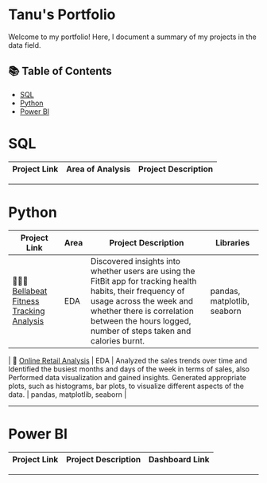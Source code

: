 # Tanu's Portfolio

Welcome to my portfolio! Here, I document a summary of my projects in the data field. 

## 📚 Table of Contents
- [SQL](#sql)
- [Python](#python)
- [Power BI](#PowerBI)

# SQL

| Project Link | Area of Analysis | Project Description | 
|---|---|---|
  
***

# Python

| Project Link | Area | Project Description | Libraries |    
|---|---|---|---|
| 🏃🏻‍♀️ [Bellabeat Fitness Tracking Analysis](https://github.com/TanuYadu/Google_Data_Analytics_Capstone) | EDA | Discovered insights into whether users are using the FitBit app for tracking health habits, their frequency of usage across the week and whether there is correlation between the hours logged, number of steps taken and calories burnt. | pandas, matplotlib, seaborn |

| 🛒 [Online Retail Analysis](https://github.com/TanuYadu/Online_Retail/blob/main/Online_Retail.ipynb) | EDA | Analyzed the sales trends over time and Identified the busiest months and days of the week in terms of sales, also Performed data visualization and gained insights. Generated appropriate plots, such as histograms, bar plots, to visualize different aspects of the data. | pandas, matplotlib, seaborn |


***

# Power BI

| Project Link | Project Description | Dashboard Link |
|---|---|---|


***
